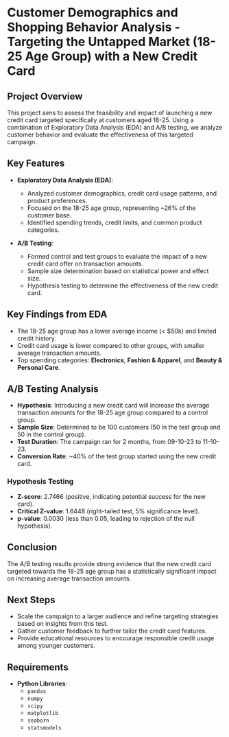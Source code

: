 # Customer Demographics and Shopping Behavior Analysis - Targeting the Untapped Market (18-25 Age Group) with a New Credit Card

## Project Overview

This project aims to assess the feasibility and impact of launching a new credit card targeted specifically at customers aged 18-25. Using a combination of Exploratory Data Analysis (EDA) and A/B testing, we analyze customer behavior and evaluate the effectiveness of this targeted campaign.

## Key Features

- **Exploratory Data Analysis (EDA)**: 
  - Analyzed customer demographics, credit card usage patterns, and product preferences.
  - Focused on the 18-25 age group, representing ~26% of the customer base.
  - Identified spending trends, credit limits, and common product categories.
  
- **A/B Testing**:
  - Formed control and test groups to evaluate the impact of a new credit card offer on transaction amounts.
  - Sample size determination based on statistical power and effect size.
  - Hypothesis testing to determine the effectiveness of the new credit card.

## Key Findings from EDA

- The 18-25 age group has a lower average income (< $50k) and limited credit history.
- Credit card usage is lower compared to other groups, with smaller average transaction amounts.
- Top spending categories: **Electronics**, **Fashion & Apparel**, and **Beauty & Personal Care**.

## A/B Testing Analysis

- **Hypothesis**: Introducing a new credit card will increase the average transaction amounts for the 18-25 age group compared to a control group.
- **Sample Size**: Determined to be 100 customers (50 in the test group and 50 in the control group).
- **Test Duration**: The campaign ran for 2 months, from 09-10-23 to 11-10-23.
- **Conversion Rate**: ~40% of the test group started using the new credit card.

### Hypothesis Testing

- **Z-score**: 2.7466 (positive, indicating potential success for the new card).
- **Critical Z-value**: 1.6448 (right-tailed test, 5% significance level).
- **p-value**: 0.0030 (less than 0.05, leading to rejection of the null hypothesis).

## Conclusion

The A/B testing results provide strong evidence that the new credit card targeted towards the 18-25 age group has a statistically significant impact on increasing average transaction amounts. 

## Next Steps

- Scale the campaign to a larger audience and refine targeting strategies based on insights from this test.
- Gather customer feedback to further tailor the credit card features.
- Provide educational resources to encourage responsible credit usage among younger customers.

## Requirements

- **Python Libraries**:
  - `pandas`
  - `numpy`
  - `scipy`
  - `matplotlib`
  - `seaborn`
  - `statsmodels`



